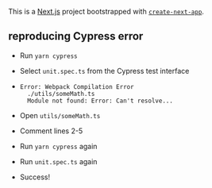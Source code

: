 This is a [Next.js](https://nextjs.org/) project bootstrapped with [`create-next-app`](https://github.com/vercel/next.js/tree/canary/packages/create-next-app).

## reproducing Cypress error

- Run `yarn cypress`
- Select `unit.spec.ts` from the Cypress test interface
- ```
  Error: Webpack Compilation Error
    ./utils/someMath.ts
    Module not found: Error: Can't resolve...
  ```

- Open `utils/someMath.ts`
- Comment lines 2-5

- Run `yarn cypress` again
- Run `unit.spec.ts` again
- Success!
